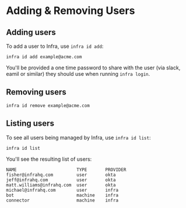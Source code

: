 # Adding & Removing Users

## Adding users

To add a user to Infra, use `infra id add`:

```
infra id add example@acme.com
```

You'll be provided a one time password to share with the user (via slack, eamil or similar) they should use when running `infra login`.

## Removing users

```
infra id remove example@acme.com
```

## Listing users

To see all users being managed by Infra, use `infra id list`:

```
infra id list
```

You'll see the resulting list of users:

```
NAME                       TYPE       PROVIDER
fisher@infrahq.com         user       okta
jeff@infrahq.com           user       okta
matt.williams@infrahq.com  user       okta
michael@infrahq.com        user       infra
bot                        machine    infra
connector                  machine    infra
```
